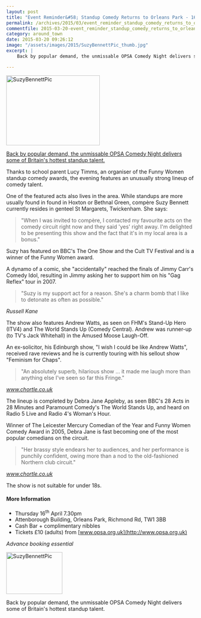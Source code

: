 ```yaml
---
layout: post
title: "Event Reminder&#58; Standup Comedy Returns to Orleans Park - 16 April 2015"
permalink: /archives/2015/03/event_reminder_standup_comedy_returns_to_orleans_p.html
commentfile: 2015-03-20-event_reminder_standup_comedy_returns_to_orleans_p
category: around_town
date: 2015-03-20 09:26:12
image: "/assets/images/2015/SuzyBennettPic_thumb.jpg"
excerpt: |
    Back by popular demand, the unmissable OPSA Comedy Night delivers some of Britain's hottest standup talent.

---
```


<a href="/assets/images/2015/SuzyBennettPic.jpg" title="See larger version of - SuzyBennettPic"><img src="/assets/images/2015/SuzyBennettPic_thumb.jpg" width="250" height="187" alt="SuzyBennettPic" class="photo right" /></a>

[Back by popular demand, the unmissable OPSA Comedy Night delivers some of Britain's hottest standup talent.](/event/show/200705144926)

Thanks to school parent Lucy Timms, an organiser of the Funny Women standup comedy awards, the evening features an unusually strong lineup of comedy talent.

One of the featured acts also lives in the area. While standups are more usually found in found in Hoxton or Bethnal Green, compère Suzy Bennett currently resides in genteel St Margarets, Twickenham. She says:

> "When I was invited to compère, I contacted my favourite acts on the comedy circuit right now and they said 'yes' right away. I'm delighted to be presenting this show and the fact that it's in my local area is a bonus."

Suzy has featured on BBC's The One Show and the Cult TV Festival and is a winner of the Funny Women award.

A dynamo of a comic, she "accidentally" reached the finals of Jimmy Carr's Comedy Idol, resulting in Jimmy asking her to support him on his "Gag Reflex" tour in 2007.

> "Suzy is my support act for a reason. She's a charm bomb that I like to detonate as often as possible."

<cite>Russell Kane</cite>

The show also features Andrew Watts, as seen on FHM's Stand-Up Hero (ITV4) and The World Stands Up (Comedy Central). Andrew was runner-up (to TV's Jack Whitehall) in the Amused Moose Laugh-Off.

An ex-solicitor, his Edinburgh show, "I wish I could be like Andrew Watts", received rave reviews and he is currently touring with his sellout show "Feminism for Chaps".

> "An absolutely superb, hilarious show ... it made me laugh more than anything else I've seen so far this Fringe."

<cite>www.chortle.co.uk</cite>

The lineup is completed by Debra Jane Appleby, as seen BBC's 28 Acts in 28 Minutes and Paramount Comedy's The World Stands Up, and heard on Radio 5 Live and Radio 4's Woman's Hour.

Winner of The Leicester Mercury Comedian of the Year and Funny Women Comedy Award in 2005, Debra Jane is fast becoming one of the most popular comedians on the circuit.

> "Her brassy style endears her to audiences, and her performance is punchily confident, owing more than a nod to the old-fashioned Northern club circuit."

<cite>www.chortle.co.uk</cite>

The show is not suitable for under 18s.

#### More Information

-   Thursday 16<sup>th</sup> April 7.30pm
-   Attenborough Building, Orleans Park, Richmond Rd, TW1 3BB
-   Cash Bar + complimentary nibbles
-   Tickets £10 (adults) from [www.opsa.org.uk](http://www.opsa.org.uk)

*Advance booking essential*

<a href="/assets/images/2015/SuzyBennettPic.jpg" title="See larger version of - SuzyBennettPic"><img src="/assets/images/2015/SuzyBennettPic_thumb.jpg" width="150" height="112" alt="SuzyBennettPic" class="photo right" /></a>

Back by popular demand, the unmissable OPSA Comedy Night delivers some of Britain's hottest standup talent.
